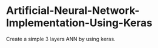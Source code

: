 # Artificial-Neural-Network-Implementation-Using-Keras
Create a simple 3 layers ANN by using keras.
